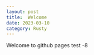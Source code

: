 ```yaml
---
layout: post
title:  Welcome
date: 2023-03-10
category: Rusty
---
```


Welcome to github pages 
test -8













